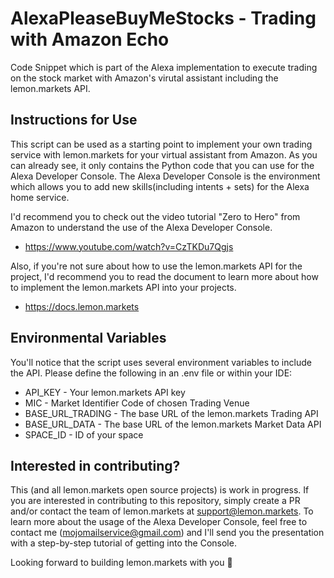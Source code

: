 # AlexaPleaseBuyMeStocks - Trading with Amazon Echo
Code Snippet which is part of the Alexa implementation to execute trading on the stock market with Amazon's virutal assistant including the lemon.markets API. 

## Instructions for Use
This script can be used as a starting point to implement your own trading service with lemon.markets for your virtual assistant from Amazon.
As you can already see, it only contains the Python code that you can use for the Alexa Developer Console.
The Alexa Developer Console is the environment which allows you to add new skills(including intents + sets) for the Alexa home service. 

I'd recommend you to check out the video tutorial "Zero to Hero" from Amazon to understand the use of the Alexa Developer Console. 
* https://www.youtube.com/watch?v=CzTKDu7Qgjs

Also, if you're not sure about how to use the lemon.markets API for the project, I'd recommend you to read the document to learn more about how to implement the lemon.markets API into your projects.
* https://docs.lemon.markets

## Environmental Variables
You'll notice that the script uses several environment variables to include the API. Please define the following in an .env file or within your IDE:

- API_KEY - Your lemon.markets API key
- MIC - Market Identifier Code of chosen Trading Venue
- BASE_URL_TRADING - The base URL of the lemon.markets Trading API
- BASE_URL_DATA - The base URL of the lemon.markets Market Data API
- SPACE_ID - ID of your space

## Interested in contributing?
This (and all lemon.markets open source projects) is work in progress. 
If you are interested in contributing to this repository, simply create a PR and/or contact the team of lemon.markets at support@lemon.markets.
To learn more about the usage of the Alexa Developer Console, feel free to contact me (mojomailservice@gmail.com) and I'll send you the presentation with a step-by-step tutorial of getting into the Console. 

Looking forward to building lemon.markets with you 🍋
